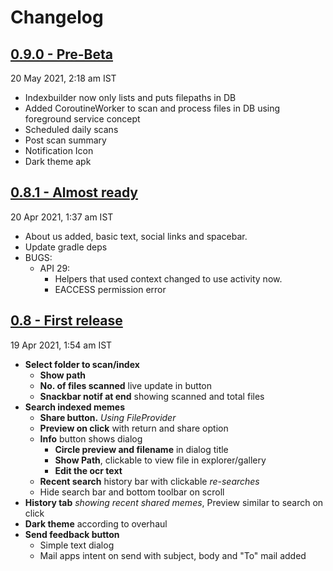 # Changelog

## [0.9.0 - Pre-Beta](https://github.com/Derpimort/Meme-Indexer/releases/tag/v0.9.0)
20 May 2021, 2:18 am IST
- Indexbuilder now only lists and puts filepaths in DB
- Added CoroutineWorker to scan and process files in DB using foreground service concept
- Scheduled daily scans
- Post scan summary
- Notification Icon
- Dark theme apk


## [0.8.1 - Almost ready](https://github.com/Derpimort/Meme-Indexer/releases/tag/0.8.1)
20 Apr 2021, 1:37 am IST
- About us added, basic text, social links and spacebar.
- Update gradle deps
- BUGS: 
    - API 29:
        - Helpers that used context changed to use activity now. 
        - EACCESS permission error



## [0.8 - First release](https://github.com/Derpimort/Meme-Indexer/releases/tag/v0.8)
19 Apr 2021, 1:54 am IST

- **Select folder to scan/index**
    - **Show path**
    - **No. of files scanned** live update in button
    - **Snackbar notif at end** showing scanned and total files
- **Search indexed memes**
    - **Share button.** *Using FileProvider*
    - **Preview on click** with return and share option
    - **Info** button shows dialog
        - **Circle preview and filename** in dialog title        
        - **Show Path**, clickable to view file in explorer/gallery
        - **Edit the ocr text**
    - **Recent search** history bar with clickable *re-searches*
    - Hide search bar and bottom toolbar on scroll
- **History tab** *showing recent shared memes*, Preview similar to search on click
- **Dark theme** according to overhaul
- **Send feedback button**
    -  Simple text dialog
    - Mail apps intent on send with subject, body and "To" mail added

